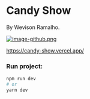 # Candy Show
By Wevison Ramalho.

[![image-github.png](https://i.postimg.cc/m2CjmVDR/image-github.png)](https://postimg.cc/0b57QYDH)

https://candy-show.vercel.app/

### Run project:
```bash
npm run dev
# or
yarn dev
```

